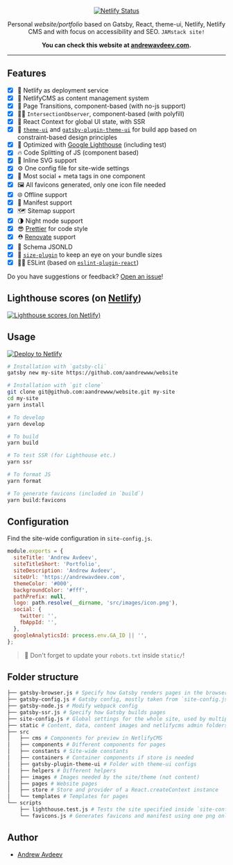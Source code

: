 <p align="center">
  <a href="https://app.netlify.com/sites/andrewavdeev/deploys">
    <img
      src="https://api.netlify.com/api/v1/badges/30841125-fb05-4fbe-8d25-8d5b5ca19812/deploy-status"
      alt="Netlify Status"
    />
  </a>
</p>

<p align="center">
  Personal <em>website/portfolio</em> based on Gatsby, React, theme-ui, Netlify, Netlify CMS and with focus on accessibility and SEO. <code>JAMstack site!</code>
</p>

<p align="center">
  <strong>
    You can check this website at <a href="https://andrewavdeev.com">andrewavdeev.com</a>.
  </strong>
</p>

***

## Features

- [x] 🚥 Netlify as deployment service
- [x] 📝 NetlifyCMS as content management system
- [X] 🤩 Page Transitions, component-based (with no-js support)
- [X] 👮‍♂️ `IntersectionObserver`, component-based (with polyfill)
- [X] 🌿 React Context for global UI state, with SSR
- [X] 💅 [`theme-ui`](https://theme-ui.com/) and [`gatsby-plugin-theme-ui`](https://theme-ui.com/gatsby-plugin/) for build app based on constraint-based design principles
- [X] 💯 Optimized with [Google Lighthouse](https://developers.google.com/web/tools/lighthouse/) (including test)
- [X] 🔥 Code Splitting of JS (component based)
- [X] 🔪 Inline SVG support
- [X] ⚙️ One config file for site-wide settings
- [X] 💙 Most social + meta tags in one component
- [X] 🖼 All favicons generated, only one icon file needed
- [X] 🌐 Offline support
- [X] 📄 Manifest support
- [X] 🗺 Sitemap support
- [X] 🌗 Night mode support
- [X] 😎 [Prettier](https://prettier.io/) for code style
- [X] ⛑ [Renovate](https://github.com/renovatebot/renovate) support
- [X] 🐙 Schema JSONLD
- [X] 🔎 [`size-plugin`](https://github.com/GoogleChromeLabs/size-plugin) to keep an eye on your bundle sizes
- [X] 👨‍🏫 ESLint (based on [`eslint-plugin-react`](./.eslintrc))

Do you have suggestions or feedback? [Open an issue](https://github.com/aandrewww/andrewavdeev.com/issues/new)!

## Lighthouse scores (on [Netlify](https://netlify.com))

[![Lighthouse scores (on Netlify)](https://lighthouse.now.sh/?perf=90&pwa=96&a11y=88&bp=93&seo=92)](https://andrewavdeev.com/)

## Usage

[![Deploy to Netlify](https://www.netlify.com/img/deploy/button.svg)](https://app.netlify.com/start/deploy?repository=https://github.com/aandrewww/website)

```bash
# Installation with `gatsby-cli`
gatsby new my-site https://github.com/aandrewww/website

# Installation with `git clone`
git clone git@github.com:aandrewww/website.git my-site
cd my-site
yarn install

# To develop
yarn develop

# To build
yarn build

# To test SSR (for Lighthouse etc.)
yarn ssr

# To format JS
yarn format

# To generate favicons (included in `build`)
yarn build:favicons
```

## Configuration

Find the site-wide configuration in `site-config.js`.

```js
module.exports = {
  siteTitle: 'Andrew Avdeev',
  siteTitleShort: 'Portfolio',
  siteDescription: 'Andrew Avdeev',
  siteUrl: 'https://andrewavdeev.com',
  themeColor: '#000',
  backgroundColor: '#fff',
  pathPrefix: null,
  logo: path.resolve(__dirname, 'src/images/icon.png'),
  social: {
    twitter: '',
    fbAppId: '',
  },
  googleAnalyticsId: process.env.GA_ID || '',
};
```

> 🚨 Don't forget to update your `robots.txt` inside `static/`!

## Folder structure
```bash
├── gatsby-browser.js # Specify how Gatsby renders pages in the browser
├── gatsby-config.js # Gatsby config, mostly taken from `site-config.js`
├── gatsby-node.js # Modify webpack config
├── gatsby-ssr.js # Specify how Gatsby builds pages
├── site-config.js # Global settings for the whole site, used by multiple scripts
├── static # Content, data, content images and netlifycms admin folders
├── src
│   ├── cms # Components for preview in NetlifyCMS
│   ├── components # Different components for pages
│   ├── constants # Site-wide constants
│   ├── containers # Container components if store is needed
│   ├── gatsby-plugin-theme-ui # Folder with theme-ui configs
│   ├── helpers # Different helpers
│   ├── images # Images needed by the site/theme (not content)
│   ├── pages # Website pages
│   ├── store # Store and provider of a React.createContext instance
│   └── templates # Templates for pages
└── scripts
    ├── lighthouse.test.js # Tests the site specified inside `site-config.js` with Google Lighthouse (WIP)
    └── favicons.js # Generates favicons and manifest using one png only.
```

## Author

* [Andrew Avdeev](https://andrewavdeev.com)

